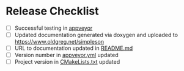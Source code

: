 # Release Checklist

- [ ] Successful testing in [appveyor](https://ci.appveyor.com/project/gregjesl/simpleson)
- [ ] Updated documentation generated via doxygen and uploaded to https://www.oldgreg.net/simpleson
- [ ] URL to documentation updated in [README.md](readme.md)
- [ ] Version number in [appveyor.yml](appveyor.yml) updated
- [ ] Project version in [CMakeLists.txt](CMakeLists.txt) updated
